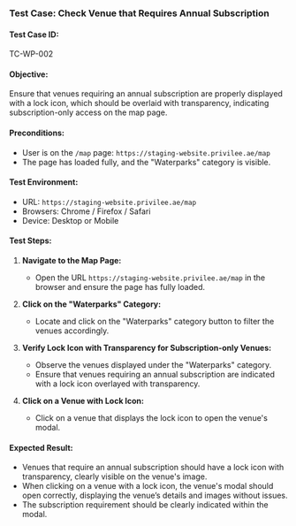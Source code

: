 ### **Test Case: Check Venue that Requires Annual Subscription**

#### **Test Case ID:**
TC-WP-002

#### **Objective:**
Ensure that venues requiring an annual subscription are properly displayed with a lock icon, which should be overlaid with transparency, indicating subscription-only access on the map page.

#### **Preconditions:**
- User is on the `/map` page: `https://staging-website.privilee.ae/map`
- The page has loaded fully, and the "Waterparks" category is visible.

#### **Test Environment:**
- URL: `https://staging-website.privilee.ae/map`
- Browsers: Chrome / Firefox / Safari
- Device: Desktop or Mobile

#### **Test Steps:**

1. **Navigate to the Map Page:**
   - Open the URL `https://staging-website.privilee.ae/map` in the browser and ensure the page has fully loaded.

2. **Click on the "Waterparks" Category:**
   - Locate and click on the "Waterparks" category button to filter the venues accordingly.

3. **Verify Lock Icon with Transparency for Subscription-only Venues:**
   - Observe the venues displayed under the "Waterparks" category.
   - Ensure that venues requiring an annual subscription are indicated with a lock icon overlayed with transparency.

4. **Click on a Venue with Lock Icon:**
   - Click on a venue that displays the lock icon to open the venue's modal.

#### **Expected Result:**
- Venues that require an annual subscription should have a lock icon with transparency, clearly visible on the venue's image.
- When clicking on a venue with a lock icon, the venue's modal should open correctly, displaying the venue’s details and images without issues.
- The subscription requirement should be clearly indicated within the modal.
